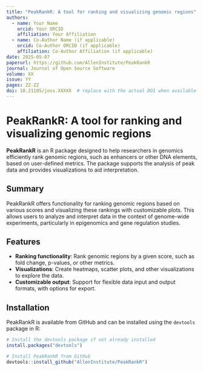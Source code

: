 ```yaml
---
title: "PeakRankR: A tool for ranking and visualizing genomic regions"
authors:
  - name: Your Name
    orcid: Your ORCID
    affiliation: Your Affiliation
  - name: Co-Author Name (if applicable)
    orcid: Co-Author ORCID (if applicable)
    affiliation: Co-Author Affiliation (if applicable)
date: 2025-05-07
paperurl: https://github.com/AllenInstitute/PeakRankR
journal: Journal of Open Source Software
volume: XX
issue: YY
pages: ZZ-ZZ
doi: 10.21105/joss.XXXXX  # replace with the actual DOI when available
---
```


# PeakRankR: A tool for ranking and visualizing genomic regions

**PeakRankR** is an R package designed to help researchers in genomics efficiently rank genomic regions, such as enhancers or other DNA elements, based on user-defined metrics. The package supports the analysis of peak data and provides visualizations to aid interpretation.

## Summary

PeakRankR offers functionality for ranking genomic regions based on various scores and visualizing these rankings with customizable plots. This allows users to analyze and interpret data in the context of genome-wide experiments, particularly in epigenomics and gene regulation studies.

## Features

- **Ranking functionality**: Rank genomic regions by a given score, such as fold change, p-values, or other metrics.
- **Visualizations**: Create heatmaps, scatter plots, and other visualizations to explore the data.
- **Customizable output**: Support for flexible data input and output formats, with options for export.

## Installation

PeakRankR is available from GitHub and can be installed using the `devtools` package in R:

```r
# Install the devtools package if not already installed
install.packages("devtools")

# Install PeakRankR from GitHub
devtools::install_github("AllenInstitute/PeakRankR")

